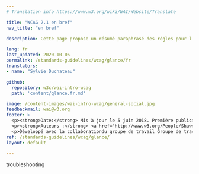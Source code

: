 ```yaml
---
# Translation info https://www.w3.org/wiki/WAI/Website/Translate

title: "WCAG 2.1 en bref"
nav_title: "en bref"

description: Cette page propose un résumé paraphrasé des règles pour l'accessibilité des contenus web (WCAG) 2.1.

lang: fr
last_updated: 2020-10-06
permalink: /standards-guidelines/wcag/glance/fr
translators: 
- name: "Sylvie Duchateau"

github:
  repository: w3c/wai-intro-wcag
  path: 'content/glance.fr.md'

image: /content-images/wai-intro-wcag/general-social.jpg
feedbackmail: wai@w3.org
footer: >
  <p><strong>Date:</strong> Mis à jour le 5 juin 2018. Première publication juillet 2008.</p>
  <p><strong>Auteurs :</strong> <a href="http://www.w3.org/People/Shawn">Shawn Lawton Henry</a> et Wayne Dick.</p>
  <p>Développé avec la collaborationdu groupe de travail Groupe de travail Éducation et Promotion (<a href="https://www.w3.org/WAI/about/groups/eowg/">EOWG</a>) et le groupe de travail <span lang="en">Accessibility Guidelines Working Group</span> (<a href="http://www.w3.org/WAI/GL/">AG WG</a>).</p>
ref: /standards-guidelines/wcag/glance/
layout: default

---
```


troubleshooting
